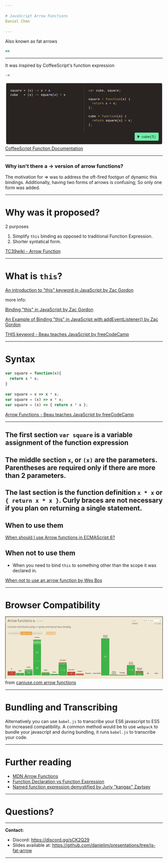 ```yaml
---

# JavaScript Arrow Functions
Daniel Chen

---
```


Also known as fat arrows
```javascript
=>
```

---

It was inspired by CoffeeScript's function expression
```coffeescript
->
```
![CoffeeScript Arrow Function](img/coffeescript-arrow.png)
[CoffeeScript Function Documentation](http://coffeescript.org/#functions)

---
### Why isn't there a -> version of arrow functions?
The motivation for => was to address the oft-fired footgun of dynamic this bindings. Additionally, having two forms of arrows is confusing; So only one form was added.

---

# Why was it proposed?

2 purposes

1. Simplify `this` binding as opposed to traditional Function Expression.
2. Shorter syntatical form.

[TC39wiki - Arrow Function](http://tc39wiki.calculist.org/es6/arrow-functions/)

---

# What is `this`?
[An introduction to "this" keyword in JavaScript by Zac Gordon](https://www.youtube.com/watch?v=2qMKjWf1KdE)

more info:

[Binding "this" in JavaScript by Zac Gordon](https://www.youtube.com/watch?v=73aAyap_88w)

[An Example of Binding "this" in JavaScript with addEventListener() by Zac Gordon](https://www.youtube.com/watch?v=sxRnmKldiBs)

[THIS keyword - Beau teaches JavaScript by freeCodeCamp](https://www.youtube.com/watch?v=eOI9GzMfd24)

---

# Syntax

```javascript
var square = function(x){
  return x * x;
}

var square = x => x * x;
var square = (x) => x * x;
var square = (x) => { return x * x };
```
[Arrow Functions - Beau teaches JavaScript by freeCodeCamp](https://www.youtube.com/watch?v=22fyYvxz-do)

---
The first section `var square` is a variable assignment of the function expression
---
The middle section `x`, or `(x)` are the parameters. Parentheses are required only if there are more than 2 parameters.
---
The last section is the function definition `x * x` or `{ return x * x }`. Curly braces are not necessary if you plan on returning a single statement.
---

## When to use them

[When should I use Arrow functions in ECMAScript 6?](https://stackoverflow.com/questions/22939130/when-should-i-use-arrow-functions-in-ecmascript-6)

## When not to use them

- When you need to bind `this` to something other than the scope it was declared in.

[When not to use an arrow function by Wes Bos](http://wesbos.com/arrow-function-no-no/)

---

# Browser Compatibility

![Browser Compatibility](img/browser-compatibility.png)
from
[caniuse.com arrow functions](https://caniuse.com/#search=arrow%20functions)

---
# Bundling and Transcribing
Alternatively you can use `babel.js` to transcribe your ES6 javascript to ES5 for increased compatibility.
A common method would be to use `webpack` to bundle your javascript and during bundling, it runs `babel.js` to transcribe your code.

---

# Further reading
- [MDN Arrow Functions](https://developer.mozilla.org/en-US/docs/Web/JavaScript/Reference/Functions/Arrow_functions)
- [Function Declaration vs Function Expression](https://javascriptweblog.wordpress.com/2010/07/06/function-declarations-vs-function-expressions/)
- [Named function expression demystified by Juriy "kangax" Zaytsev](http://kangax.github.io/nfe/)

---

# Questions?

---

**Contact:**

- Discord: https://discord.gg/sCK2Q29
- Slides available at:
        https://github.com/danielim/presentations/tree/js-fat-arrow

---
